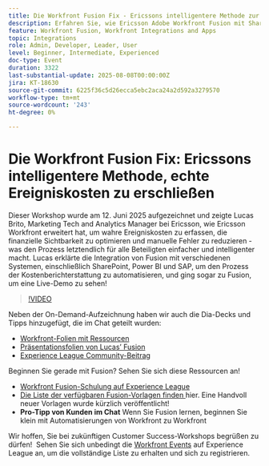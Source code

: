 ```yaml
---
title: Die Workfront Fusion Fix - Ericssons intelligentere Methode zur Erschließung echter Ereigniskosten
description: Erfahren Sie, wie Ericsson Adobe Workfront Fusion mit SharePoint, Power BI und SAP einsetzt, um die Ausgabenberichterstattung zu automatisieren, die finanzielle Sichtbarkeit zu verbessern und manuelle Fehler zu reduzieren.
feature: Workfront Fusion, Workfront Integrations and Apps
topic: Integrations
role: Admin, Developer, Leader, User
level: Beginner, Intermediate, Experienced
doc-type: Event
duration: 3322
last-substantial-update: 2025-08-08T00:00:00Z
jira: KT-18630
source-git-commit: 6225f36c5d26ecca5ebc2aca24a2d592a3279570
workflow-type: tm+mt
source-wordcount: '243'
ht-degree: 0%

---
```



# Die Workfront Fusion Fix: Ericssons intelligentere Methode, echte Ereigniskosten zu erschließen

Dieser Workshop wurde am 12. Juni 2025 aufgezeichnet und zeigte Lucas Brito, Marketing Tech and Analytics Manager bei Ericsson, wie Ericsson Workfront erweitert hat, um wahre Ereigniskosten zu erfassen, die finanzielle Sichtbarkeit zu optimieren und manuelle Fehler zu reduzieren - was den Prozess letztendlich für alle Beteiligten einfacher und intelligenter macht. Lucas erklärte die Integration von Fusion mit verschiedenen Systemen, einschließlich SharePoint, Power BI und SAP, um den Prozess der Kostenberichterstattung zu automatisieren, und ging sogar zu Fusion, um eine Live-Demo zu sehen!

>[!VIDEO](https://video.tv.adobe.com/v/3469977/?learn=on&enablevpops)

Neben der On-Demand-Aufzeichnung haben wir auch die Dia-Decks und Tipps hinzugefügt, die im Chat geteilt wurden:  
* [Workfront-Folien mit Ressourcen](https://workfront-experience.s3.us-west-2.amazonaws.com/Training/Guides/Customer+Success+at+Scale/061225+-+The+Workfront+Fusion+Fix+-+Ericsson’s+Smarter+Way+to+Unlocking+True+Event+Costs.pdf)
* [Präsentationsfolien von Lucas’ Fusion](https://workfront-experience.s3.us-west-2.amazonaws.com/Training/Guides/Customer+Success+at+Scale/Ericsson+Event+Slides-+Expense+Reporting+with+Fusion.pdf)
* [Experience League Community-Beitrag](https://experienceleaguecommunities.adobe.com/t5/workfront-discussions/event-follow-up-the-workfront-fusion-fix-ericsson-s-smarter-way/td-p/759188?profile.language=de)

Beginnen Sie gerade mit Fusion? Sehen Sie sich diese Ressourcen an! 
* [Workfront Fusion-Schulung auf Experience League](https://experienceleague.adobe.com/de/docs/workfront-learn/tutorials-workfront/fusion/welcome-to-workfront-fusion/workfront-fusion-overview)
* [Die Liste der verfügbaren Fusion-Vorlagen finden ](https://experienceleague.adobe.com/de/docs/workfront-fusion/using/create-and-manage-templates/currently-available-fusion-templates) hier. Eine Handvoll neuer Vorlagen wurde kürzlich veröffentlicht!  
* **Pro-Tipp von Kunden im Chat** Wenn Sie Fusion lernen, beginnen Sie klein mit Automatisierungen von Workfront zu Workfront 

Wir hoffen, Sie bei zukünftigen Customer Success-Workshops begrüßen zu dürfen!  Sehen Sie sich unbedingt die [Workfront Events](https://experienceleague.adobe.com/events/?lang=de&filters=Workfront) auf Experience League an, um die vollständige Liste zu erhalten und sich zu registrieren.